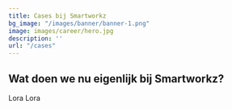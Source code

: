 ```yaml
---
title: Cases bij Smartworkz
bg_image: "/images/banner/banner-1.png"
image: images/career/hero.jpg
description: ''
url: "/cases"
---
```

## Wat doen we nu eigenlijk bij Smartworkz?

Lora Lora
